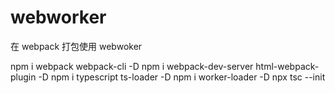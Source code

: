# webworker

在 webpack 打包使用 webwoker

npm i webpack webpack-cli -D
npm i webpack-dev-server html-webpack-plugin -D 
npm i typescript ts-loader -D
npm i worker-loader -D
npx tsc --init